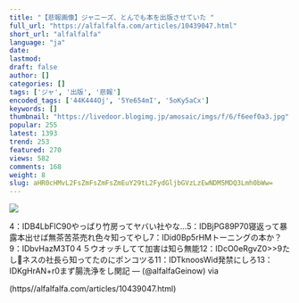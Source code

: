 ```yaml
---
title: "【悲報画像】ジャニーズ、とんでも本を出版させていた "
full_url: "https://alfalfalfa.com/articles/10439047.html"
short_url: "alfalfalfa"
language: "ja"
date: 
lastmod: 
draft: false
author: []
categories: []
tags: ['ジャ', '出版', '悲報']
encoded_tags: ['44K444Oj', '5Ye654mI', '5oKy5aCx']
keywords: []
thumbnail: "https://livedoor.blogimg.jp/amosaic/imgs/f/6/f6eef0a3.jpg"
popular: 255
latest: 1393
trend: 253
featured: 270
views: 582
comments: 168
weight: 8
slug: aHR0cHMvL2FsZmFsZmFsZmEuY29tL2FydGljbGVzLzEwNDM5MDQ3Lmh0bWw=
---
```


![](https://livedoor.blogimg.jp/amosaic/imgs/f/6/f6eef0a3.jpg)

4：IDB4LbFlC90やっぱり竹房ってヤバい社やな…5：IDBjPG89P70寝返って暴露本出せば無茶苦茶売れ色々知ってやし7：IDid0Bp5rHMトーニングの本か？9：IDbvHazM3T0４５ウオッチしてて加害は知ら無能12：IDcO0eRgvZ0>>9たし🦀ネスの社長ら知ってたのにポンコツる11：IDTknoosWid発禁にしろ13：IDKgHrAN+r0まず腸洗浄をし関記 — (@alfalfaGeinow) via 

(https//alfalfalfa.com/articles/10439047.html)
